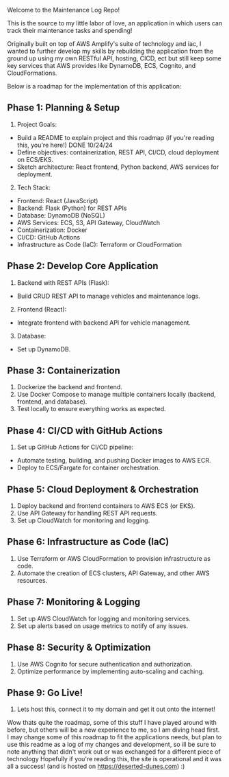 Welcome to the Maintenance Log Repo!

This is the source to my little labor of love, an application in which users can track their maintenance tasks and spending!

Originally built on top of AWS Amplify's suite of technology and iac,
I wanted to further develop my skills by rebuilding the application from the ground up using my own RESTful API, hosting, CICD, ect
but still keep some key services that AWS provides like DynamoDB, ECS, Cognito, and CloudFormations.

Below is a roadmap for the implementation of this application:

## Phase 1: Planning & Setup

1. Project Goals:

- Build a README to explain project and this roadmap (if you're reading this, you're here!) DONE 10/24/24
- Define objectives: containerization, REST API, CI/CD, cloud deployment on ECS/EKS.
- Sketch architecture: React frontend, Python backend, AWS services for deployment.

2. Tech Stack:

- Frontend: React (JavaScript)
- Backend: Flask (Python) for REST APIs
- Database: DynamoDB (NoSQL)
- AWS Services: ECS, S3, API Gateway, CloudWatch
- Containerization: Docker
- CI/CD: GitHub Actions
- Infrastructure as Code (IaC): Terraform or CloudFormation

## Phase 2: Develop Core Application

1. Backend with REST APIs (Flask):

- Build CRUD REST API to manage vehicles and maintenance logs.

2. Frontend (React):

- Integrate frontend with backend API for vehicle management.

3. Database:

- Set up DynamoDB.

## Phase 3: Containerization

1. Dockerize the backend and frontend.
2. Use Docker Compose to manage multiple containers locally (backend, frontend, and database).
3. Test locally to ensure everything works as expected.

## Phase 4: CI/CD with GitHub Actions

1. Set up GitHub Actions for CI/CD pipeline:

- Automate testing, building, and pushing Docker images to AWS ECR.
- Deploy to ECS/Fargate for container orchestration.

## Phase 5: Cloud Deployment & Orchestration

1. Deploy backend and frontend containers to AWS ECS (or EKS).
2. Use API Gateway for handling REST API requests.
3. Set up CloudWatch for monitoring and logging.

## Phase 6: Infrastructure as Code (IaC)

1. Use Terraform or AWS CloudFormation to provision infrastructure as code.
2. Automate the creation of ECS clusters, API Gateway, and other AWS resources.

## Phase 7: Monitoring & Logging

1. Set up AWS CloudWatch for logging and monitoring services.
2. Set up alerts based on usage metrics to notify of any issues.

## Phase 8: Security & Optimization

1. Use AWS Cognito for secure authentication and authorization.
2. Optimize performance by implementing auto-scaling and caching.

## Phase 9: Go Live!

1. Lets host this, connect it to my domain and get it out onto the internet!

Wow thats quite the roadmap, some of this stuff I have played around with before, but others will be a new experience to me, so I am diving head first.
I may change some of this roadmap to fit the applications needs, but plan to use this readme as a log of my changes and development,
so ill be sure to note anything that didn't work out or was exchanged for a different piece of technology
Hopefully if you're reading this, the site is operational and it was all a success! (and is hosted on https://deserted-dunes.com) :)

